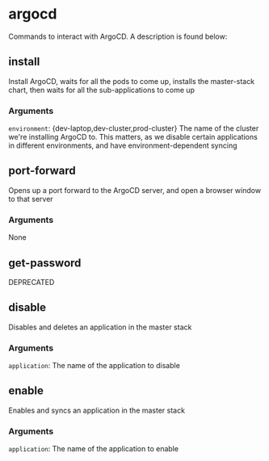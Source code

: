 # argocd
Commands to interact with ArgoCD. A description is found below:

## install
Install ArgoCD, waits for all the pods to come up, installs the master-stack chart, then waits for all the
sub-applications to come up

### Arguments
`environment`: {dev-laptop,dev-cluster,prod-cluster} The name of the cluster we're installing ArgoCD to. This matters, as we disable
certain applications in different environments, and have environment-dependent syncing

## port-forward
Opens up a port forward to the ArgoCD server, and open a browser window to that server

### Arguments
None

## get-password
DEPRECATED

## disable
Disables and deletes an application in the master stack

### Arguments
`application`: The name of the application to disable

## enable
Enables and syncs an application in the master stack

### Arguments
`application`: The name of the application to enable